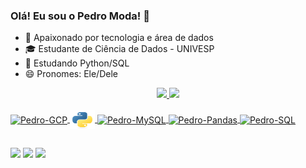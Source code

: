 ### Olá! Eu sou o Pedro Moda! 👋

- 🚀 Apaixonado por tecnologia e área de dados
- 🎓 Estudante de Ciência de Dados - UNIVESP
- 🌱 Estudando Python/SQL
- 😄 Pronomes: Ele/Dele


<div align="center">
  <a href="https://github.com/PedrovModa">
  <img width="42%" src="https://github-readme-stats.vercel.app/api?username=PedrovModa&show_icons=true&theme=dark&include_all_commits=true&count_private=true"/>
  <img width="50%" src="https://github-readme-stats.vercel.app/api/top-langs/?username=PedrovModa&layout=compact&langs_count=7&theme=dark"/>
</div>
<div style="display: inline_block"><br>
  <img align="center" alt="Pedro-GCP" height="30" width="40" src="https://cdn.jsdelivr.net/gh/devicons/devicon/icons/googlecloud/googlecloud-original.svg">
  <img align="center" alt="Pedro-Python" height="30" width="40" src="https://raw.githubusercontent.com/devicons/devicon/master/icons/python/python-original.svg">
  <img align="center" alt="Pedro-MySQL" height="30" width="40" src="https://cdn.jsdelivr.net/gh/devicons/devicon/icons/mysql/mysql-original.svg">
  <img align="center" alt="Pedro-Pandas" height="30" width="40" src="https://cdn.jsdelivr.net/gh/devicons/devicon/icons/pandas/pandas-original-wordmark.svg"">
  <img align="center" alt="Pedro-SQL" height="30" width="40" src="https://cdn.jsdelivr.net/gh/devicons/devicon/icons/microsoftsqlserver/microsoftsqlserver-plain.svg"">
  
  
  ##
  
<div>
  <a href="https://www.instagram.com/moda_pedro/" target="_blank"><img src="https://img.shields.io/badge/-Instagram-%23E4405F?style=for-the-badge&logo=instagram&logoColor=white" target="_blank"></a>
  <a href = "mailto:pedro_moda@hotmail.com"><img src="https://img.shields.io/badge/-Gmail-%23333?style=for-the-badge&logo=gmail&logoColor=white" target="_blank"></a>
  <a href="https://www.linkedin.com/in/pedro-moda-b94012135/" target="_blank"><img src="https://img.shields.io/badge/-LinkedIn-%230077B5?style=for-the-badge&logo=linkedin&logoColor=white" target="_blank"></a> 
<div>
